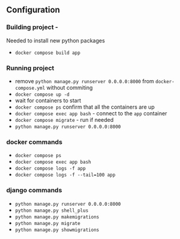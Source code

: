 ## Configuration

### Building project - 
Needed to install new python packages
- `docker compose build app`

### Running project
- remove `python manage.py runserver 0.0.0.0:8000` from `docker-compose.yml` without commiting
- `docker compose up -d`
- wait for containers to start
- `docker compose ps` confirm that all the containers are up
- `docker compose exec app bash` - connect to the `app` container
- `docker compose migrate` - run if needed
- `python manage.py runserver 0.0.0.0:8000`

### docker commands
- `docker compose ps`
- `docker compose exec app bash`
- `docker compose logs -f app`
- `docker compose logs -f --tail=100 app`

### django commands
- `python manage.py runserver 0.0.0.0:8000`
- `python manage.py shell_plus`
- `python manage.py makemigrations`
- `python manage.py migrate`
- `python manage.py showmigrations`